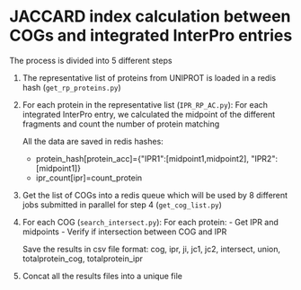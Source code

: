 # JACCARD index calculation between COGs and integrated InterPro entries

The process is divided into 5 different steps

1) The representative list of proteins from UNIPROT is loaded in a redis hash (`get_rp_proteins.py`)

2) For each protein in the representative list (`IPR_RP_AC.py`):
	For each integrated InterPro entry, we calculated the midpoint of the different fragments and count the number of protein matching
    
	All the data are saved in redis hashes:
	- protein_hash[protein_acc]={"IPR1":[midpoint1,midpoint2], "IPR2":[midpoint1]}
	- ipr_count[ipr]=count_protein

3) Get the list of COGs into a redis queue which will be used by 8 different jobs submitted in parallel for step 4 (`get_cog_list.py`)

4) For each COG (`search_intersect.py`):
	For each protein:
    	- Get IPR and midpoints
    	- Verify if intersection between COG and IPR

	Save the results in csv file format:
	cog, ipr, ji, jc1, jc2, intersect, union, totalprotein_cog, totalprotein_ipr

5) Concat all the results files into a unique file




